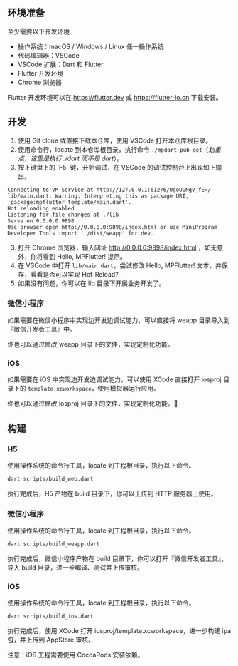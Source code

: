## 环境准备

至少需要以下开发环境

- 操作系统：macOS / Windows / Linux 任一操作系统
- 代码编辑器：VSCode
- VSCode 扩展：Dart 和 Flutter 
- Flutter 开发环境
- Chrome 浏览器

Flutter 开发环境可以在 https://flutter.dev 或 https://flutter-io.cn 下载安装。

## 开发

1. 使用 Git clone 或直接下载本仓库，使用 VSCode 打开本仓库根目录。
2. 使用命令行，locate 到本仓库根目录，执行命令 `./mpdart pub get`（*划重点，这里是执行 ./dart 而不是 dart*）。
2. 按下键盘上的 'F5' 键，开始调试，在 VSCode 的调试控制台上出现如下输出。

```
Connecting to VM Service at http://127.0.0.1:61276/OgoUGNgV_fE=/
lib/main.dart: Warning: Interpreting this as package URI, 'package:mpflutter_template/main.dart'.
Hot reloading enabled
Listening for file changes at ./lib
Serve on 0.0.0.0:9898
Use browser open http://0.0.0.0:9898/index.html or use MiniProgram Developer Tools import './dist/weapp' for dev.
```

3. 打开 Chrome 浏览器，输入网址 http://0.0.0.0:9898/index.html ，如无意外，你将看到 Hello, MPFlutter! 提示。
4. 在 VSCode 中打开 `lib/main.dart`，尝试修改 Hello, MPFlutter! 文本，并保存，看看是否可以实现 Hot-Reload?
5. 如果没有问题，你可以在 lib 目录下开展业务开发了。

### 微信小程序

如果需要在微信小程序中实现边开发边调试能力，可以直接将 weapp 目录导入到『微信开发者工具』中。

你也可以通过修改 weapp 目录下的文件，实现定制化功能。

### iOS

如果需要在 iOS 中实现边开发边调试能力，可以使用 XCode 直接打开 iosproj 目录下的 `template.xcworkspace`，使用模拟器运行应用。

你也可以通过修改 iosproj 目录下的文件，实现定制化功能。

## 构建

### H5

使用操作系统的命令行工具，locate 到工程根目录，执行以下命令。

```sh
dart scripts/build_web.dart
```

执行完成后，H5 产物在 build 目录下，你可以上传到 HTTP 服务器上使用。

### 微信小程序

使用操作系统的命令行工具，locate 到工程根目录，执行以下命令。

```sh
dart scripts/build_weapp.dart
```

执行完成后，微信小程序产物在 build 目录下，你可以打开『微信开发者工具』，导入 build 目录，进一步编译、测试并上传审核。

### iOS

使用操作系统的命令行工具，locate 到工程根目录，执行以下命令。

```sh
dart scripts/build_ios.dart
```

执行完成后，使用 XCode 打开 iosproj/template.xcworkspace，进一步构建 ipa 包，并上传到 AppStore 审核。

注意：iOS 工程需要使用 CocoaPods 安装依赖。